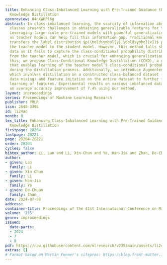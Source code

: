```yaml
---
title: Enhancing Class-Imbalanced Learning with Pre-Trained Guidance through Class-Conditional
  Knowledge Distillation
openreview: O4nXWHPl6g
abstract: In class-imbalanced learning, the scarcity of information about minority
  classes presents challenges in obtaining generalizable features for these classes.
  Leveraging large-scale pre-trained models with powerful generalization capabilities
  as teacher models can help fill this information gap. Traditional knowledge distillation
  transfers the label distribution $p(\boldsymbol{y}|\boldsymbol{x})$ predicted by
  the teacher model to the student model. However, this method falls short on imbalanced
  data as it fails to capture the class-conditional probability distribution $p(\boldsymbol{x}|\boldsymbol{y})$
  from the teacher model, which is crucial for enhancing generalization. To overcome
  this, we propose Class-Conditional Knowledge Distillation (CCKD), a novel approach
  that enables learning of the teacher model’s class-conditional probability distribution
  during the distillation process. Additionally, we introduce Augmented CCKD (ACCKD),
  which involves distillation on a constructed class-balanced dataset (formed through
  data mixing) and feature imitation on the entire dataset to further facilitate the
  learning of features. Experimental results on various imbalanced datasets demonstrate
  an average accuracy improvement of 7.4% using our method.
layout: inproceedings
series: Proceedings of Machine Learning Research
publisher: PMLR
issn: 2640-3498
id: li24ao
month: 0
tex_title: Enhancing Class-Imbalanced Learning with Pre-Trained Guidance through Class-Conditional
  Knowledge Distillation
firstpage: 28204
lastpage: 28221
page: 28204-28221
order: 28204
cycles: false
bibtex_author: Li, Lan and Li, Xin-Chun and Ye, Han-Jia and Zhan, De-Chuan
author:
- given: Lan
  family: Li
- given: Xin-Chun
  family: Li
- given: Han-Jia
  family: Ye
- given: De-Chuan
  family: Zhan
date: 2024-07-08
address:
container-title: Proceedings of the 41st International Conference on Machine Learning
volume: '235'
genre: inproceedings
issued:
  date-parts:
  - 2024
  - 7
  - 8
pdf: https://raw.githubusercontent.com/mlresearch/v235/main/assets/li24ao/li24ao.pdf
extras: []
# Format based on Martin Fenner's citeproc: https://blog.front-matter.io/posts/citeproc-yaml-for-bibliographies/
---
```

